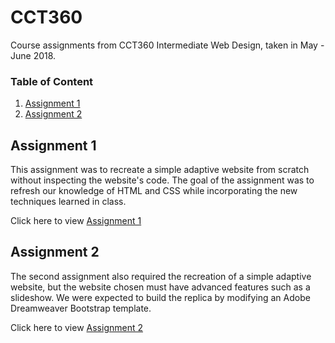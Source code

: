 # CCT360
Course assignments from CCT360 Intermediate Web Design, taken in May - June 2018.

### Table of Content
1. [Assignment 1](#assignment-1)
2. [Assignment 2](#assignment-2)

## Assignment 1
This assignment was to recreate a simple adaptive website from scratch without inspecting the website's code. The goal of the assignment was to refresh our knowledge of HTML and CSS while incorporating the new techniques learned in class.

Click here to view [Assignment 1](a1)

## Assignment 2
The second assignment also required the recreation of a simple adaptive website, but the website chosen must have advanced features such as a slideshow. We were expected to build the replica by modifying an Adobe Dreamweaver Bootstrap template.

Click here to view [Assignment 2](a2)